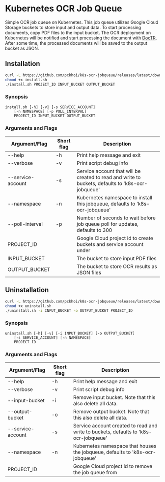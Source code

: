 # Kubernetes OCR Job Queue

Simple OCR job queue on Kubernetes. This job queue utilizes Google Cloud Storage buckets to store input and output data. To start processing documents, copy PDF files to the input bucket. The OCR deployment on Kubernetes will be notified and start processing the document with [DocTR](https://github.com/mindee/doctr). After some time, the processed documents will be saved to the output bucket as JSON.

## Installation

```bash
curl -L https://github.com/pckhoi/k8s-ocr-jobqueue/releases/latest/download/install.sh -o install.sh
chmod +x install.sh
./install.sh PROJECT_ID INPUT_BUCKET OUTPUT_BUCKET
```

### Synopsis

```
install.sh [-h] [-v] [-s SERVICE_ACCOUNT]
    [-n NAMESPACE] [-p POLL_INTERVAL]
    PROJECT_ID INPUT_BUCKET OUTPUT_BUCKET
```

### Arguments and Flags

| Argument/Flag     | Short flag | Description                                                                                       |
| ----------------- | ---------- | ------------------------------------------------------------------------------------------------- |
| --help            | -h         | Print help message and exit                                                                       |
| --verbose         | -v         | Print script debug info                                                                           |
| --service-account | -s         | Service account that will be created to read and write to buckets, defaults to 'k8s-ocr-jobqueue' |
| --namespace       | -n         | Kubernetes namespace to install this jobqueue, defaults to 'k8s-ocr-jobqueue'                     |
| --poll-interval   | -p         | Number of seconds to wait before job queue poll for updates, defaults to 300                      |
| PROJECT_ID        |            | Google Cloud project id to create buckets and service account under                               |
| INPUT_BUCKET      |            | The bucket to store input PDF files                                                               |
| OUTPUT_BUCKET     |            | The bucket to store OCR results as JSON files                                                     |

## Uninstallation

```bash
curl -L https://github.com/pckhoi/k8s-ocr-jobqueue/releases/latest/download/uninstall.sh -o uninstall.sh
chmod +x uninstall.sh
./uninstall.sh -i INPUT_BUCKET -o OUTPUT_BUCKET PROJECT_ID
```

### Synopsis

```
uninstall.sh [-h] [-v] [-i INPUT_BUCKET] [-o OUTPUT_BUCKET]
    [-s SERVICE_ACCOUNT] [-n NAMESPACE]
    PROJECT_ID
```

### Arguments and Flags

| Argument/Flag     | Short flag | Description                                                                          |
| ----------------- | ---------- | ------------------------------------------------------------------------------------ |
| --help            | -h         | Print help message and exit                                                          |
| --verbose         | -v         | Print script debug info                                                              |
| --input-bucket    | -i         | Remove input bucket. Note that this also delete all data.                            |
| --output-bucket   | -o         | Remove output bucket. Note that this also delete all data.                           |
| --service-account | -s         | Service account created to read and write to buckets, defaults to 'k8s-ocr-jobqueue' |
| --namespace       | -n         | Kubernetes namespace that houses the jobqueue, defaults to 'k8s-ocr-jobqueue'        |
| PROJECT_ID        |            | Google Cloud project id to remove the job queue from                                 |
